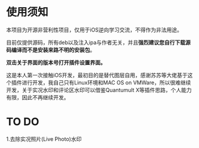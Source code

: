 # 使用须知
本项目为开源非营利性项目，仅用于iOS逆向学习交流，不得作为非法用途。

目前仅提供源码，所有deb以及注入ipa与作者无关，并且**强烈建议您自行下载源码编译而不是安装来路不明的安装包**。

**双击关于界面的版本号打开插件设置界面。**

这是本人第一次接触iOS开发，最初目的是替代图层自用，感谢苏苏等大佬基于这个插件进行开发，我自己只有Linux环境和MAC OS on VMWare，所以很难继续开发，关于实况水印和评论区水印可以借鉴Quantumult X等插件思路，个人能力有限，因此不再继续开发。

# TO DO

1.去除实况照片(Live Photo)水印
